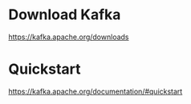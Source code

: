 # Download Kafka

https://kafka.apache.org/downloads

# Quickstart

https://kafka.apache.org/documentation/#quickstart

